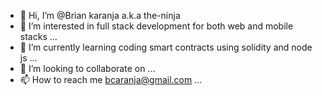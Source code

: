- 👋 Hi, I’m @Brian karanja a.k.a the-ninja
- 👀 I’m interested in full stack development for both web and mobile stacks  ...
- 🌱 I’m currently learning coding smart contracts using solidity and node js ...
- 💞️ I’m looking to collaborate on ...
- 📫 How to reach me bcaranja@gmail.com ...

<!---
cafeway/cafeway is a ✨ special ✨ repository because its `README.md` (this file) appears on your GitHub profile.
You can click the Preview link to take a look at your changes.
--->
